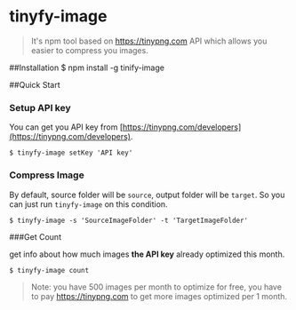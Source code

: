 # tinyfy-image
> It's npm tool based on https://tinypng.com API which allows you easier to compress you images.

##Installation
    $ npm install -g tinify-image

##Quick Start

### Setup API key

You can get you API key from [https://tinypng.com/developers](https://tinypng.com/developers).

    $ tinyfy-image setKey 'API key'

### Compress Image

By default, source folder will be ```source```, output folder will be ```target```. So you can just run ```tinyfy-image``` on this condition.

    $ tinyfy-image -s 'SourceImageFolder' -t 'TargetImageFolder'

###Get Count

get info about how much images **the API key** already optimized this month.

    $ tinyfy-image count


> Note: you have 500 images per month to optimize for free, you have to pay https://tinypng.com to get more images optimized per 1 month.